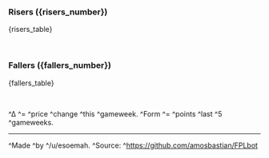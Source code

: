 ### Risers ({risers_number})

{risers_table}

&nbsp;

### Fallers ({fallers_number})

{fallers_table}

&nbsp;

^∆ ^= ^price ^change ^this ^gameweek. ^Form ^= ^points ^last ^5 ^gameweeks.

---

^Made ^by ^/u/esoemah. ^Source: ^https://github.com/amosbastian/FPLbot
